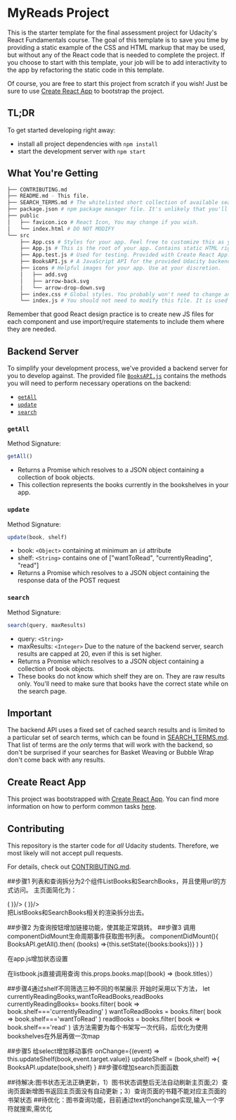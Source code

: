 # MyReads Project

This is the starter template for the final assessment project for Udacity's React Fundamentals course. The goal of this template is to save you time by providing a static example of the CSS and HTML markup that may be used, but without any of the React code that is needed to complete the project. If you choose to start with this template, your job will be to add interactivity to the app by refactoring the static code in this template.

Of course, you are free to start this project from scratch if you wish! Just be sure to use [Create React App](https://github.com/facebookincubator/create-react-app) to bootstrap the project.

## TL;DR

To get started developing right away:

* install all project dependencies with `npm install`
* start the development server with `npm start`

## What You're Getting
```bash
├── CONTRIBUTING.md
├── README.md - This file.
├── SEARCH_TERMS.md # The whitelisted short collection of available search terms for you to use with your app.
├── package.json # npm package manager file. It's unlikely that you'll need to modify this.
├── public
│   ├── favicon.ico # React Icon, You may change if you wish.
│   └── index.html # DO NOT MODIFY
└── src
    ├── App.css # Styles for your app. Feel free to customize this as you desire.
    ├── App.js # This is the root of your app. Contains static HTML right now.
    ├── App.test.js # Used for testing. Provided with Create React App. Testing is encouraged, but not required.
    ├── BooksAPI.js # A JavaScript API for the provided Udacity backend. Instructions for the methods are below.
    ├── icons # Helpful images for your app. Use at your discretion.
    │   ├── add.svg
    │   ├── arrow-back.svg
    │   └── arrow-drop-down.svg
    ├── index.css # Global styles. You probably won't need to change anything here.
    └── index.js # You should not need to modify this file. It is used for DOM rendering only.
```

Remember that good React design practice is to create new JS files for each component and use import/require statements to include them where they are needed.

## Backend Server

To simplify your development process, we've provided a backend server for you to develop against. The provided file [`BooksAPI.js`](src/BooksAPI.js) contains the methods you will need to perform necessary operations on the backend:

* [`getAll`](#getall)
* [`update`](#update)
* [`search`](#search)

### `getAll`

Method Signature:

```js
getAll()
```

* Returns a Promise which resolves to a JSON object containing a collection of book objects.
* This collection represents the books currently in the bookshelves in your app.

### `update`

Method Signature:

```js
update(book, shelf)
```

* book: `<Object>` containing at minimum an `id` attribute
* shelf: `<String>` contains one of ["wantToRead", "currentlyReading", "read"]  
* Returns a Promise which resolves to a JSON object containing the response data of the POST request

### `search`

Method Signature:

```js
search(query, maxResults)
```

* query: `<String>`
* maxResults: `<Integer>` Due to the nature of the backend server, search results are capped at 20, even if this is set higher.
* Returns a Promise which resolves to a JSON object containing a collection of book objects.
* These books do not know which shelf they are on. They are raw results only. You'll need to make sure that books have the correct state while on the search page.

## Important
The backend API uses a fixed set of cached search results and is limited to a particular set of search terms, which can be found in [SEARCH_TERMS.md](SEARCH_TERMS.md). That list of terms are the _only_ terms that will work with the backend, so don't be surprised if your searches for Basket Weaving or Bubble Wrap don't come back with any results.

## Create React App

This project was bootstrapped with [Create React App](https://github.com/facebookincubator/create-react-app). You can find more information on how to perform common tasks [here](https://github.com/facebookincubator/create-react-app/blob/master/packages/react-scripts/template/README.md).

## Contributing

This repository is the starter code for _all_ Udacity students. Therefore, we most likely will not accept pull requests.

For details, check out [CONTRIBUTING.md](CONTRIBUTING.md).

##步骤1
列表和查询拆分为2个组件ListBooks和SearchBooks，并且使用url的方式访问。
主页面简化为：
<div className="app">        
          <Route exact path="/" render={() =>(        
            <ListBooks              
            />
          )}/>     
          <Route path="/search" render={() =>(        
            <SearchBooks              
            />
          )}/>   
      </div>
把ListBooks和SearchBooks相关的渲染拆分出去。

##步骤2 为查询按钮增加链接功能，使其能正常跳转。
##步骤3 
调用componentDidMount生命周期事件获取图书列表。
  componentDidMount(){
    BooksAPI.getAll().then(
      (books) =>{this.setState({books:books})}
    )
  }

在app.js增加状态设置
<ListBooks   
              books={this.state.books}           
            />

在listbook.js直接调用查询
this.props.books.map((book) => (book.titles））

##步骤4通过shelf不同筛选三种不同的书架展示
开始时采用以下方法，
        let currentlyReadingBooks,wantToReadBooks,readBooks
        currentlyReadingBooks= books.filter( book => book.shelf==='currentlyReading' ) 
        wantToReadBooks  = books.filter( book => book.shelf==='wantToRead' ) 
        readBooks = books.filter( book => book.shelf==='read' )
该方法需要为每个书架写一次代码，后优化为使用bookshelves在外层再做一次map

##步骤5
给select增加移动事件
onChange={(event) => this.updateShelf(book,event.target.value)}
updateShelf = (book,shelf) =>{
        BooksAPI.update(book,shelf)
    }
##步骤6增加search页面函数

##待解决:图书状态无法正确更新，1）图书状态调整后无法自动刷新主页面;2）查询页面新增图书返回主页面没有自动更新；3）查询页面的书籍不能对应主页面的书架状态
##待优化：图书查询功能，目前通过text的onchange实现,输入一个字符就搜索,需优化